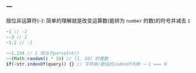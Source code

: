 ### 一

按位非运算符(`~`): 简单的理解就是改变运算数(能转为 `number` 的数)的符号并减去 `1`

```javascript
~1 // -2
~-3 // 2
~1.2 // -1

~~1.234 // 1 相当于parseInt()
~~(Math.random() * 10) // [1, 10) 的整数
if(~str.indexOf(query)) {} // 字符串/数组的indexOf判断 ~-1 === 0
```
